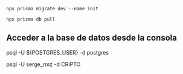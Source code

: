 ```
npx prisma migrate dev --name init

npx prisma db pull

```

## Acceder a la base de datos desde la consola
psql -U ${POSTGRES_USER} -d postgres

psql -U serge_rmz -d CRIPTO
